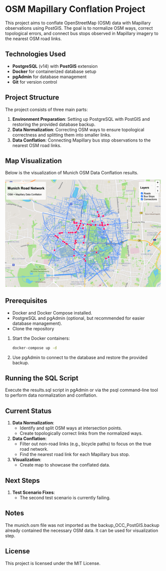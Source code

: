 # OSM Mapillary Conflation Project

This project aims to conflate OpenStreetMap (OSM) data with Mapillary observations using PostGIS. The goal is to normalize OSM ways, correct topological errors, and connect bus stops observed in Mapillary imagery to the nearest OSM road links.

## Technologies Used
- **PostgreSQL** (v14) with **PostGIS** extension
- **Docker** for containerized database setup
- **pgAdmin** for database management
- **Git** for version control

## Project Structure
The project consists of three main parts:
1. **Environment Preparation**: Setting up PostgreSQL with PostGIS and restoring the provided database backup.
2. **Data Normalization**: Correcting OSM ways to ensure topological correctness and splitting them into smaller links.
3. **Data Conflation**: Connecting Mapillary bus stop observations to the nearest OSM road links.

## Map Visualization

Below is the visualization of Munich OSM Data Conflation results.

![Map Visualization](docs/results/visualization.png)

## Prerequisites
- Docker and Docker Compose installed.
- PostgreSQL and pgAdmin (optional, but recommended for easier database management).
- Clone the repository

1. Start the Docker containers:
   ```bash
   docker-compose up -d
   ```
2. Use pgAdmin to connect to the database and restore the provided backup.

## Running the SQL Script
Execute the results.sql script in pgAdmin or via the psql command-line tool to perform data normalization and conflation.

## Current Status
1. **Data Normalization**:
   - Identify and split OSM ways at intersection points.
   - Create topologically correct links from the normalized ways.
2. **Data Conflation**:
   - Filter out non-road links (e.g., bicycle paths) to focus on the true road network.
   - Find the nearest road link for each Mapillary bus stop.
3. **Visualization**:
   - Create map to showcase the conflated data.

## Next Steps
1. **Test Scenario Fixes**:
   - The second test scenario is currently failing. 

## Notes
The munich.osm file was not imported as the backup_OCC_PostGIS.backup already contained the necessary OSM data. It can be used for visualization step. 

## License
This project is licensed under the MIT License. 

